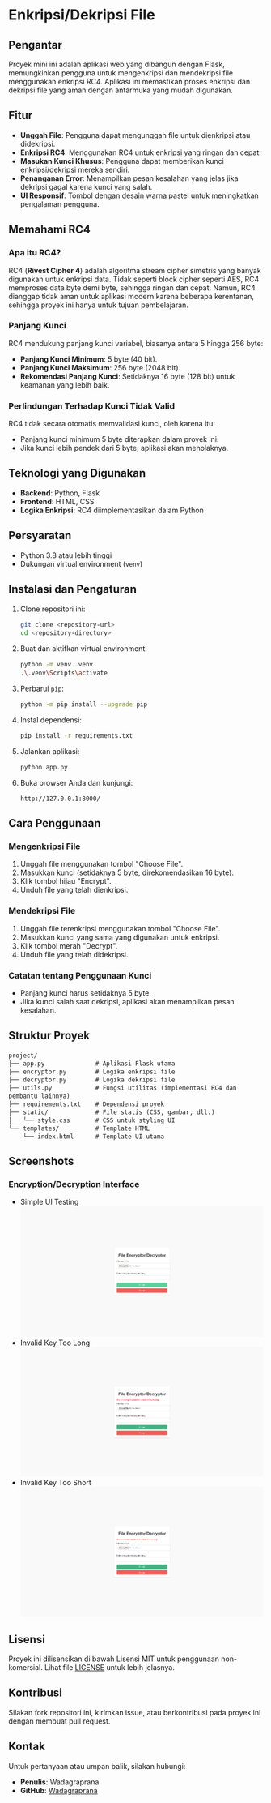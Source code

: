 # Enkripsi/Dekripsi File

## Pengantar
Proyek mini ini adalah aplikasi web yang dibangun dengan Flask, memungkinkan pengguna untuk mengenkripsi dan mendekripsi file menggunakan enkripsi RC4. Aplikasi ini memastikan proses enkripsi dan dekripsi file yang aman dengan antarmuka yang mudah digunakan.

## Fitur
- **Unggah File**: Pengguna dapat mengunggah file untuk dienkripsi atau didekripsi.
- **Enkripsi RC4**: Menggunakan RC4 untuk enkripsi yang ringan dan cepat.
- **Masukan Kunci Khusus**: Pengguna dapat memberikan kunci enkripsi/dekripsi mereka sendiri.
- **Penanganan Error**: Menampilkan pesan kesalahan yang jelas jika dekripsi gagal karena kunci yang salah.
- **UI Responsif**: Tombol dengan desain warna pastel untuk meningkatkan pengalaman pengguna.

## Memahami RC4
### Apa itu RC4?
RC4 (**Rivest Cipher 4**) adalah algoritma stream cipher simetris yang banyak digunakan untuk enkripsi data. Tidak seperti block cipher seperti AES, RC4 memproses data byte demi byte, sehingga ringan dan cepat. Namun, RC4 dianggap tidak aman untuk aplikasi modern karena beberapa kerentanan, sehingga proyek ini hanya untuk tujuan pembelajaran.

### Panjang Kunci
RC4 mendukung panjang kunci variabel, biasanya antara 5 hingga 256 byte:
- **Panjang Kunci Minimum**: 5 byte (40 bit).
- **Panjang Kunci Maksimum**: 256 byte (2048 bit).
- **Rekomendasi Panjang Kunci**: Setidaknya 16 byte (128 bit) untuk keamanan yang lebih baik.

### Perlindungan Terhadap Kunci Tidak Valid
RC4 tidak secara otomatis memvalidasi kunci, oleh karena itu:
- Panjang kunci minimum 5 byte diterapkan dalam proyek ini.
- Jika kunci lebih pendek dari 5 byte, aplikasi akan menolaknya.

## Teknologi yang Digunakan
- **Backend**: Python, Flask
- **Frontend**: HTML, CSS
- **Logika Enkripsi**: RC4 diimplementasikan dalam Python

## Persyaratan
- Python 3.8 atau lebih tinggi
- Dukungan virtual environment (`venv`)

## Instalasi dan Pengaturan
1. Clone repositori ini:
   ```bash
   git clone <repository-url>
   cd <repository-directory>
   ```

2. Buat dan aktifkan virtual environment:
   ```bash
   python -m venv .venv
   .\.venv\Scripts\activate
   ```

3. Perbarui `pip`:
   ```bash
   python -m pip install --upgrade pip
   ```

4. Instal dependensi:
   ```bash
   pip install -r requirements.txt
   ```

5. Jalankan aplikasi:
   ```bash
   python app.py
   ```

6. Buka browser Anda dan kunjungi:
   ```
   http://127.0.0.1:8000/
   ```

## Cara Penggunaan
### Mengenkripsi File
1. Unggah file menggunakan tombol "Choose File".
2. Masukkan kunci (setidaknya 5 byte, direkomendasikan 16 byte).
3. Klik tombol hijau "Encrypt".
4. Unduh file yang telah dienkripsi.

### Mendekripsi File
1. Unggah file terenkripsi menggunakan tombol "Choose File".
2. Masukkan kunci yang sama yang digunakan untuk enkripsi.
3. Klik tombol merah "Decrypt".
4. Unduh file yang telah didekripsi.

### Catatan tentang Penggunaan Kunci
- Panjang kunci harus setidaknya 5 byte.
- Jika kunci salah saat dekripsi, aplikasi akan menampilkan pesan kesalahan.

## Struktur Proyek
```
project/
├── app.py              # Aplikasi Flask utama
├── encryptor.py        # Logika enkripsi file
├── decryptor.py        # Logika dekripsi file
├── utils.py            # Fungsi utilitas (implementasi RC4 dan pembantu lainnya)
├── requirements.txt    # Dependensi proyek
├── static/             # File statis (CSS, gambar, dll.)
│   └── style.css       # CSS untuk styling UI
└── templates/          # Template HTML
    └── index.html      # Template UI utama
```

## Screenshots
### Encryption/Decryption Interface
- Simple UI Testing 
![Encryption/Decryption Interface](documentation/UI.png)
- Invalid Key Too Long
![Encryption/Decryption Interface](documentation/TooLong.png)
- Invalid Key Too Short
![Encryption/Decryption Interface](documentation/TooShort.png)

## Lisensi
Proyek ini dilisensikan di bawah Lisensi MIT untuk penggunaan non-komersial. Lihat file [LICENSE](LICENSE) untuk lebih jelasnya.

## Kontribusi
Silakan fork repositori ini, kirimkan issue, atau berkontribusi pada proyek ini dengan membuat pull request.

## Kontak
Untuk pertanyaan atau umpan balik, silakan hubungi:
- **Penulis**: Wadagraprana
- **GitHub**: [Wadagraprana](https://github.com/Wadagraprana)